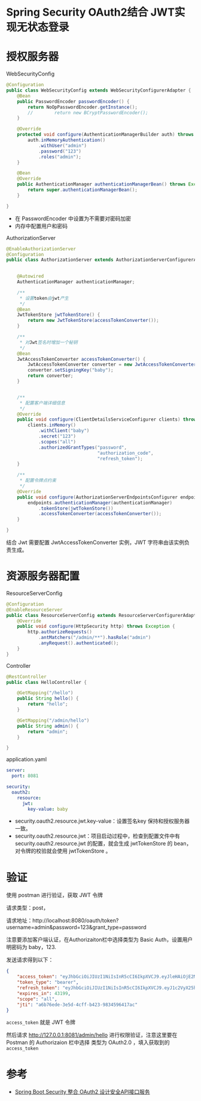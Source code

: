 # Spring Security OAuth2结合 JWT实现无状态登录



# 授权服务器

WebSecurityConfig

```java
@Configuration
public class WebSecurityConfig extends WebSecurityConfigurerAdapter {
    @Bean
    public PasswordEncoder passwordEncoder() {
        return NoOpPasswordEncoder.getInstance();
        //        return new BCryptPasswordEncoder();
    }

    @Override
    protected void configure(AuthenticationManagerBuilder auth) throws Exception {
        auth.inMemoryAuthentication()
            .withUser("admin")
            .password("123")
            .roles("admin");
    }

    @Bean
    @Override
    public AuthenticationManager authenticationManagerBean() throws Exception {
        return super.authenticationManagerBean();
    }

}
```

* 在 PasswordEncoder 中设置为不需要对密码加密
* 内存中配置用户和密码



 AuthorizationServer

```java
@EnableAuthorizationServer
@Configuration
public class AuthorizationServer extends AuthorizationServerConfigurerAdapter {

    
    @Autowired
    AuthenticationManager authenticationManager;

    /**
     * 设置token由jwt产生
     */
    @Bean
    JwtTokenStore jwtTokenStore() {
        return new JwtTokenStore(accessTokenConverter());
    }

    /**
     * 对Jwt签名时增加一个秘钥
     */
    @Bean
    JwtAccessTokenConverter accessTokenConverter() {
        JwtAccessTokenConverter converter = new JwtAccessTokenConverter();
        converter.setSigningKey("baby");
        return converter;
    }


    /**
     * 配置客户端详细信息
     */
    @Override
    public void configure(ClientDetailsServiceConfigurer clients) throws Exception {
        clients.inMemory()
            .withClient("baby")
            .secret("123")
            .scopes("all")
            .authorizedGrantTypes("password",
                                  "authorization_code",
                                  "refresh_token");
    }

    /**
     * 配置令牌点约束
     */
    @Override
    public void configure(AuthorizationServerEndpointsConfigurer endpoints) throws Exception {
        endpoints.authenticationManager(authenticationManager)
            .tokenStore(jwtTokenStore())
            .accessTokenConverter(accessTokenConverter());
    }

}

```

结合 Jwt 需要配置 JwtAccessTokenConverter 实例，JWT 字符串由该实例负责生成。



# 资源服务器配置

 ResourceServerConfig 

```java
@Configuration
@EnableResourceServer
public class ResourceServerConfig extends ResourceServerConfigurerAdapter {
    @Override
    public void configure(HttpSecurity http) throws Exception {
        http.authorizeRequests()
            .antMatchers("/admin/**").hasRole("admin")
            .anyRequest().authenticated();
    }
}
```



Controller

```java
@RestController
public class HelloController {

    @GetMapping("/hello")
    public String hello() {
        return "hello";
    }

    @GetMapping("/admin/hello")
    public String admin() {
        return "admin";
    }

}
```

application.yaml

```yaml
server:
  port: 8081

security:
  oauth2:
    resource:
      jwt:
        key-value: baby

```

- security.oauth2.resource.jwt.key-value：设置签名key 保持和授权服务器一致。
- security.oauth2.resource.jwt：项目启动过程中，检查到配置文件中有 security.oauth2.resource.jwt 的配置，就会生成 jwtTokenStore 的 bean，对令牌的校验就会使用 jwtTokenStore 。

# 验证

使用 postman 进行验证，获取 JWT 令牌

请求类型：post，

请求地址：http://localhost:8080/oauth/token?username=admin&password=123&grant_type=password

注意要添加客户端认证，在Authorizaiton栏中选择类型为 Basic Auth，设置用户明密码为 baby，123.

发送请求得到以下：

```json
{
    "access_token": "eyJhbGciOiJIUzI1NiIsInR5cCI6IkpXVCJ9.eyJleHAiOjE2MDI4NjQzMjksInVzZXJfbmFtZSI6ImFkbWluIiwiYXV0aG9yaXRpZXMiOlsiUk9MRV9hZG1pbiJdLCJqdGkiOiJhNmI3NmVkZS0zZTVkLTRjZmYtYjQyMy05ODM0NTk2NDE3YWMiLCJjbGllbnRfaWQiOiJiYWJ5Iiwic2NvcGUiOlsiYWxsIl19.k86agYCZYx4ZwsxFObEcZigxs3wmgsoh_RlfwhiF5b4",
    "token_type": "bearer",
    "refresh_token": "eyJhbGciOiJIUzI1NiIsInR5cCI6IkpXVCJ9.eyJ1c2VyX25hbWUiOiJhZG1pbiIsInNjb3BlIjpbImFsbCJdLCJhdGkiOiJhNmI3NmVkZS0zZTVkLTRjZmYtYjQyMy05ODM0NTk2NDE3YWMiLCJleHAiOjE2MDU0MTMxMjksImF1dGhvcml0aWVzIjpbIlJPTEVfYWRtaW4iXSwianRpIjoiOGNlMGViYjktMWRiZi00Y2VhLWJkZjktMDVjNWY0N2ZhY2Q5IiwiY2xpZW50X2lkIjoiYmFieSJ9.ddlpMIyivTwh4LJHDRIFf_wlLGoq2OEzTyrmcA06bjE",
    "expires_in": 43199,
    "scope": "all",
    "jti": "a6b76ede-3e5d-4cff-b423-9834596417ac"
}
```

`access_token` 就是 JWT 令牌

然后请求 http://127.0.0.1:8081/admin/hello 进行权限验证，注意这里要在 Postman 的 Authorizaion 栏中选择 类型为 OAuth2.0 ，填入获取到的 `access_token` 





# 参考

* [Spring Boot Security 整合 OAuth2 设计安全API接口服务](https://mp.weixin.qq.com/s/0PAUErDh0qmcR4SUsTn15Q?spm=a2c6h.12873639.0.0.12604e52q584wa)

